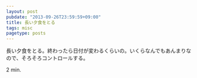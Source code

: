 ```yaml
---
layout: post
pubdate: "2013-09-26T23:59:59+09:00"
title: 長い夕食をとる
tags: misc
pagetype: posts
---
```

長い夕食をとる。終わったら日付が変わるくらいの。いくらなんでもあんまりなので、そろそろコントロールする。

2 min.
